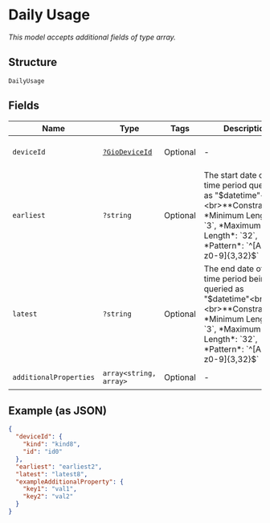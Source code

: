 
# Daily Usage

*This model accepts additional fields of type array.*

## Structure

`DailyUsage`

## Fields

| Name | Type | Tags | Description | Getter | Setter |
|  --- | --- | --- | --- | --- | --- |
| `deviceId` | [`?GioDeviceId`](../../doc/models/gio-device-id.md) | Optional | - | getDeviceId(): ?GioDeviceId | setDeviceId(?GioDeviceId deviceId): void |
| `earliest` | `?string` | Optional | The start date of the time period queried as "$datetime"<br><br>**Constraints**: *Minimum Length*: `3`, *Maximum Length*: `32`, *Pattern*: `^[A-Za-z0-9]{3,32}$` | getEarliest(): ?string | setEarliest(?string earliest): void |
| `latest` | `?string` | Optional | The end date of the time period being queried as "$datetime"<br><br>**Constraints**: *Minimum Length*: `3`, *Maximum Length*: `32`, *Pattern*: `^[A-Za-z0-9]{3,32}$` | getLatest(): ?string | setLatest(?string latest): void |
| `additionalProperties` | `array<string, array>` | Optional | - | findAdditionalProperty(string key): array | additionalProperty(string key, array value): void |

## Example (as JSON)

```json
{
  "deviceId": {
    "kind": "kind8",
    "id": "id0"
  },
  "earliest": "earliest2",
  "latest": "latest8",
  "exampleAdditionalProperty": {
    "key1": "val1",
    "key2": "val2"
  }
}
```

